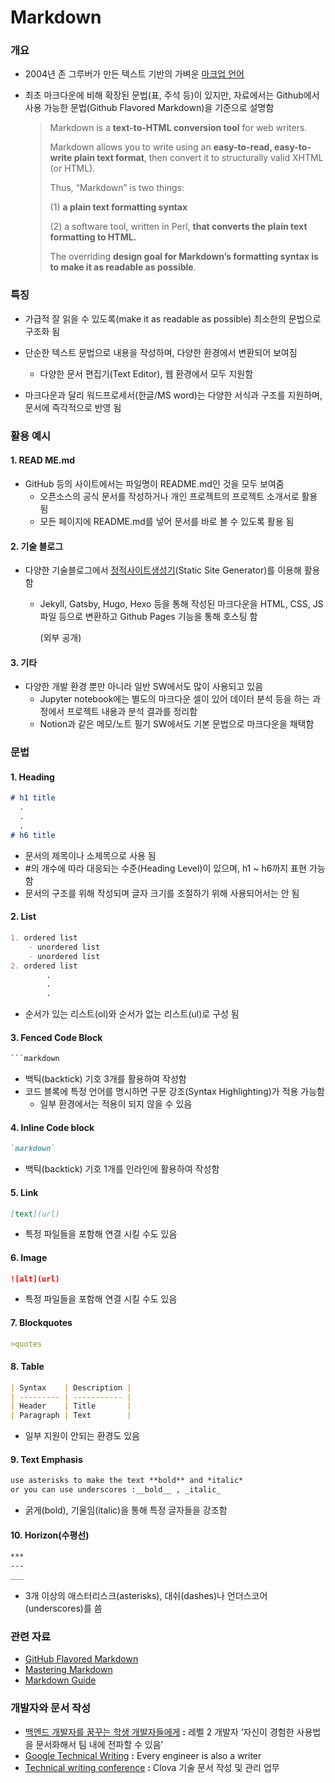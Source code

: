 # Markdown

### 개요

- 2004년 존 그루버가 만든 텍스트 기반의 가벼운 [마크업 언어](https://ko.wikipedia.org/wiki/%EB%A7%88%ED%81%AC%EC%97%85_%EC%96%B8%EC%96%B4)

- 최초 마크다운에 비해 확장된 문법(표, 주석 등)이 있지만, 자료에서는 Github에서 사용 가능한 문법(Github Flavored Markdown)을 기준으로 설명함

  > Markdown is a **text-to-HTML conversion tool** for web writers.
  >
  > Markdown allows you to write using an **easy-to-read, easy-to-write plain text format**, then convert it to structurally valid XHTML (or HTML).
  >
  > 
  >
  > Thus, “Markdown” is two things:
  >
  > (1) **a plain text formatting syntax**
  >
  > (2) a software tool, written in Perl, **that converts the plain text formatting to HTML.**
  >
  > 
  >
  > The overriding **design goal for Markdown’s formatting syntax is to make it as readable as possible**. 





### 특징

- 가급적 잘 읽을 수 있도록(make it as readable as possible) 최소한의 문법으로 구조화 됨
- 단순한 텍스트 문법으로 내용을 작성하며, 다양한 환경에서 변환되어 보여짐
  - 다양한 문서 편집기(Text Editor), 웹 환경에서 모두 지원함

- 마크다운과 달리 워드프로세서(한글/MS word)는 다양한 서식과 구조를 지원하며, 문서에 즉각적으로 반영 됨





### 활용 예시

#### 1. READ ME.md

- GitHub 등의 사이트에서는 파일명이 README.md인 것을 모두 보여줌
  - 오픈소스의 공식 문서를 작성하거나 개인 프로젝트의 프로젝트 소개서로 활용 됨
  - 모든 페이지에 README.md를 넣어 문서를 바로 볼 수 있도록 활용 됨



#### 2. 기술 블로그

- 다양한 기술블로그에서 [정적사이트생성기](https://www.daleseo.com/spa-ssg-ssr/#ssg-static-site-generator)(Static Site Generator)를 이용해 활용함
  
  - Jekyll, Gatsby, Hugo, Hexo 등을 통해 작성된 마크다운을 HTML, CSS, JS 파일 등으로 변환하고 Github Pages 기능을 통해 호스팅 함
  
    (외부 공개)



#### 3. 기타

- 다양한 개발 환경 뿐만 아니라 일반 SW에서도 많이 사용되고 있음
  - Jupyter notebook에는 별도의 마크다운 셀이 있어 데이터 분석 등을 하는 과정에서 프로젝트 내용과 분석 결과를 정리함
  - Notion과 같은 메모/노트 필기 SW에서도 기본 문법으로 마크다운을 채택함





### 문법

#### 1. Heading #

```markdown
# h1 title
  .
  .
  .
# h6 title
```
- 문서의 제목이나 소제목으로 사용 됨
- #의 개수에 따라 대응되는 수준(Heading Level)이 있으며, h1 ~ h6까지 표현 가능함
- 문서의 구조를 위해 작성되며 글자 크기를 조절하기 위해 사용되어서는 안 됨



#### 2. List

```markdown
1. ordered list
	- unordered list
	- unordered list
2. ordered list
		.
		.
		.
```

- 순서가 있는 리스트(ol)와 순서가 없는 리스트(ul)로 구성 됨



#### 3. Fenced Code Block

```markdown
​```markdown
```

- 백틱(backtick) 기호 3개를 활용하여 작성함
- 코드 블록에 특정 언어를 명시하면 구문 강조(Syntax Highlighting)가 적용 가능함
  - 일부 환경에서는 적용이 되지 않을 수 있음



#### 4.  Inline Code block 

```markdown
`markdown`
```

- 백틱(backtick) 기호 1개를 인라인에 활용하여 작성함



#### 5. Link

```markdown
[text](url)
```

- 특정 파일들을 포함해 연결 시킬 수도 있음



#### 6. Image

```markdown
![alt](url)
```

- 특정 파일들을 포함해 연결 시킬 수도 있음



#### 7.  Blockquotes

```markdown
>quotes
```



#### 8. Table

```markdown
| Syntax    | Description |
| --------- | ----------- |
| Header    | Title       |
| Paragraph | Text        |
```

- 일부 지원이 안되는 환경도 있음



#### 9. Text Emphasis

```markdown
use asterisks to make the text **bold** and *italic*
or you can use underscores :__bold__ , _italic_
```

- 굵게(bold), 기울임(italic)을 통해 특정 글자들을 강조함



#### 10. Horizon(수평선)

```markdown
***
---
___
```

- 3개 이상의 애스터리스크(asterisks), 대쉬(dashes)나 언더스코어(underscores)를 씀





### 관련 자료

- [GitHub Flavored Markdown](https://github.github.com/gfm/)
- [Mastering Markdown](https://guides.github.com/features/mastering-markdown/)
- [Markdown Guide](https://www.markdownguide.org/)





### 개발자와 문서 작성

- [백엔드 개발자를 꿈꾸는 학생 개발자들에게](https://d2.naver.com/news/3435170)  **:**  레벨 2 개발자  ‘자신이 경험한 사용법을 문서화해서 팀 내에 전파할 수 있음’
- [Google Technical Writing](https://developers.google.com/tech-writing)  **:**  Every engineer is also a writer
- [Technical writing conference](https://engineering.linecorp.com/ko/blog/write-the-docs-prague-2018-recap/ )  **:**  Clova 기술 문서 작성 및 관리 업무

